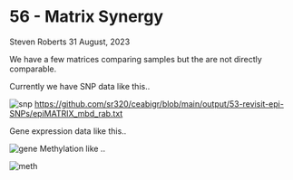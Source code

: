 56 - Matrix Synergy
================
Steven Roberts
31 August, 2023

We have a few matrices comparing samples but the are not directly
comparable.

Currently we have SNP data like this..

![snp](http://gannet.fish.washington.edu/seashell/snaps/Monosnap_ceabigr__RStudio_Server_2023-08-31_11-04-02.png)
<https://github.com/sr320/ceabigr/blob/main/output/53-revisit-epi-SNPs/epiMATRIX_mbd_rab.txt>

Gene expression data like this..

![gene](http://gannet.fish.washington.edu/seashell/snaps/Monosnap_Run_a_correlation_between_genetic_distance_and_gene_expression__methylation_distance_matrices__Issue_84__sr320ceabigr_2023-08-31_11-07-51.png)
Methylation like ..

![meth](http://gannet.fish.washington.edu/seashell/snaps/Monosnap_ceabigr__RStudio_Server_2023-08-31_11-09-03.png)
